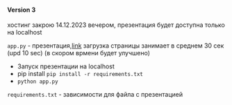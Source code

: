 #### Version 3

хостинг закрою 14.12.2023 вечером, презентация будет доступна только на localhost

`app.py` - презентация,[link](https://sber-airbnb-14c04075d163.herokuapp.com) загрузка страницы занимает в среднем 30 сек (upd 10 sec) (в скором врмени будет улучшено)
* Запуск презентации на localhost
* pip install `pip install -r requirements.txt`
* `python app.py`

`requirements.txt` - зависимости для файла с презентацией
